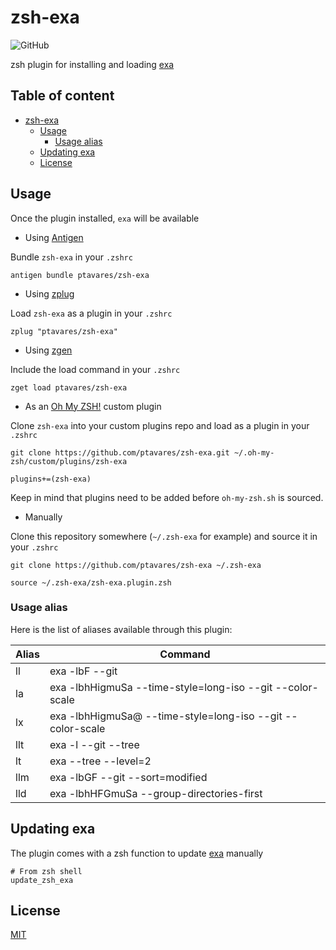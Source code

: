 # zsh-exa

![GitHub](https://img.shields.io/github/license/ptavares/zsh-exa)

zsh plugin for installing and loading [exa](https://github.com/ogham/exa.git)

## Table of content

- [zsh-exa](#zsh-exa)
  - [Usage](#usage)
    - [Usage alias](#usage-alias)  
  - [Updating exa](#updating-exa)
  - [License](#license)

## Usage

Once the plugin installed, `exa` will be available

- Using [Antigen](https://github.com/zsh-users/antigen)

Bundle `zsh-exa` in your `.zshrc`

```shell script
antigen bundle ptavares/zsh-exa
```

- Using [zplug](https://github.com/b4b4r07/zplug)

Load `zsh-exa` as a plugin in your `.zshrc`

```shell script
zplug "ptavares/zsh-exa"
```

- Using [zgen](https://github.com/tarjoilija/zgen)

Include the load command in your `.zshrc`

```shell script
zget load ptavares/zsh-exa
```

- As an [Oh My ZSH!](https://github.com/robbyrussell/oh-my-zsh) custom plugin

Clone `zsh-exa` into your custom plugins repo and load as a plugin in your `.zshrc`

```shell script
git clone https://github.com/ptavares/zsh-exa.git ~/.oh-my-zsh/custom/plugins/zsh-exa
```

```shell script
plugins+=(zsh-exa)
```

Keep in mind that plugins need to be added before `oh-my-zsh.sh` is sourced.

- Manually

Clone this repository somewhere (`~/.zsh-exa` for example) and source it in your `.zshrc`

```shell script
git clone https://github.com/ptavares/zsh-exa ~/.zsh-exa
```

```shell script
source ~/.zsh-exa/zsh-exa.plugin.zsh
```

### Usage alias

Here is the list of aliases available through this plugin:

| Alias         | Command     |
| ------------- |-------------|
| ll | exa -lbF --git    |
| la | exa -lbhHigmuSa --time-style=long-iso --git --color-scale |
| lx | exa -lbhHigmuSa@ --time-style=long-iso --git --color-scale  |
| llt | exa -l --git --tree |
| lt | exa --tree --level=2  |
| llm | exa -lbGF --git --sort=modified |
| lld | exa -lbhHFGmuSa --group-directories-first |

## Updating exa

The plugin comes with a zsh function to update [exa](https://github.com/ahmetb/exa.git) manually

```shell script
# From zsh shell
update_zsh_exa
```

## License

[MIT](LICENCE)
